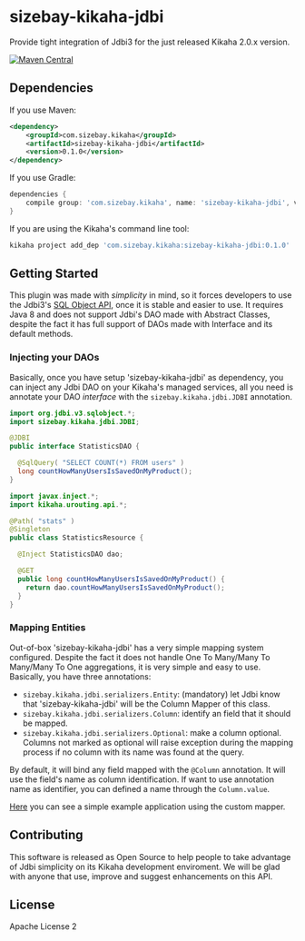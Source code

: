 # sizebay-kikaha-jdbi
Provide tight integration of Jdbi3 for the just released Kikaha 2.0.x version.

[![Maven Central](https://maven-badges.herokuapp.com/maven-central/com.sizebay.kikaha/sizebay-kikaha-jdbi/badge.svg)](https://maven-badges.herokuapp.com/maven-central/com.sizebay.kikaha/sizebay-kikaha-jdbi)

## Dependencies
If you use Maven:
```xml
<dependency>
    <groupId>com.sizebay.kikaha</groupId>
    <artifactId>sizebay-kikaha-jdbi</artifactId>
    <version>0.1.0</version>
</dependency>
```
If you use Gradle:
```gradle
dependencies {
    compile group: 'com.sizebay.kikaha', name: 'sizebay-kikaha-jdbi', version: '0.1.0'
}
```
If you are using the Kikaha's command line tool:
```bash
kikaha project add_dep 'com.sizebay.kikaha:sizebay-kikaha-jdbi:0.1.0'
```

## Getting Started
This plugin was made with _simplicity_ in mind, so it forces developers to use the Jdbi3's
[SQL Object API](http://jdbi.org/sql_object_overview/), once it is stable and easier to use.
It requires Java 8 and does not support Jdbi's DAO made with Abstract Classes, despite the fact
it has full support of DAOs made with Interface and its default methods.

### Injecting your DAOs
Basically, once you have setup 'sizebay-kikaha-jdbi' as dependency, you can inject any Jdbi DAO
on your Kikaha's managed services, all you need is annotate your DAO _interface_ with the
```sizebay.kikaha.jdbi.JDBI``` annotation.

```java
import org.jdbi.v3.sqlobject.*;
import sizebay.kikaha.jdbi.JDBI;

@JDBI
public interface StatisticsDAO {

  @SqlQuery( "SELECT COUNT(*) FROM users" )
  long countHowManyUsersIsSavedOnMyProduct();
}

import javax.inject.*;
import kikaha.urouting.api.*;

@Path( "stats" )
@Singleton
public class StatisticsResource {

  @Inject StatisticsDAO dao;

  @GET
  public long countHowManyUsersIsSavedOnMyProduct() {
    return dao.countHowManyUsersIsSavedOnMyProduct();
  }
}
```

### Mapping Entities
Out-of-box 'sizebay-kikaha-jdbi' has a very simple mapping system configured. Despite the fact it does not handle
One To Many/Many To Many/Many To One aggregations, it is very simple and easy to use. Basically, you have three annotations:
- ```sizebay.kikaha.jdbi.serializers.Entity```: (mandatory) let Jdbi know that 'sizebay-kikaha-jdbi' will be the Column Mapper of this class.
- ```sizebay.kikaha.jdbi.serializers.Column```: identify an field that it should be mapped.
- ```sizebay.kikaha.jdbi.serializers.Optional```: make a column optional. Columns not marked as optional will raise exception
during the mapping process if no column with its name was found at the query.

By default, it will bind any field mapped with the ```@Column``` annotation. It will use the field's name as column
identification. If want to use annotation name as identifier, you can defined a name through the ```Column.value```.

[Here](https://github.com/Skullabs/kikaha-jdbi-sample/blob/master/source/test/User.java) you can see a simple example application
using the custom mapper.

## Contributing
This software is released as Open Source to help people to take advantage of Jdbi simplicity on its Kikaha development
enviroment. We will be glad with anyone that use, improve and suggest enhancements on this API.

## License
Apache License 2


